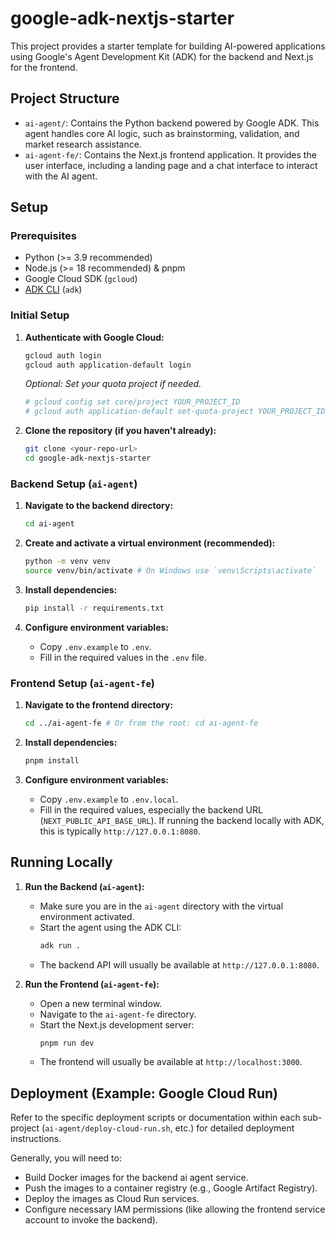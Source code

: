 # google-adk-nextjs-starter

This project provides a starter template for building AI-powered applications using Google's Agent Development Kit (ADK) for the backend and Next.js for the frontend.

## Project Structure

- `ai-agent/`: Contains the Python backend powered by Google ADK. This agent handles core AI logic, such as brainstorming, validation, and market research assistance.
- `ai-agent-fe/`: Contains the Next.js frontend application. It provides the user interface, including a landing page and a chat interface to interact with the AI agent.

## Setup

### Prerequisites

- Python (>= 3.9 recommended)
- Node.js (>= 18 recommended) & pnpm
- Google Cloud SDK (`gcloud`)
- [ADK CLI](https://github.com/google/agent-development-kit) (`adk`)

### Initial Setup

1.  **Authenticate with Google Cloud:**
    ```bash
    gcloud auth login
    gcloud auth application-default login
    ```
    *Optional: Set your quota project if needed.*
    ```bash
    # gcloud config set core/project YOUR_PROJECT_ID
    # gcloud auth application-default set-quota-project YOUR_PROJECT_ID
    ```

2.  **Clone the repository (if you haven't already):**
    ```bash
    git clone <your-repo-url>
    cd google-adk-nextjs-starter
    ```

### Backend Setup (`ai-agent`)

1.  **Navigate to the backend directory:**
    ```bash
    cd ai-agent
    ```

2.  **Create and activate a virtual environment (recommended):**
    ```bash
    python -m venv venv
    source venv/bin/activate # On Windows use `venv\Scripts\activate`
    ```

3.  **Install dependencies:**
    ```bash
    pip install -r requirements.txt
    ```

4.  **Configure environment variables:**
    - Copy `.env.example` to `.env`.
    - Fill in the required values in the `.env` file.

### Frontend Setup (`ai-agent-fe`)

1.  **Navigate to the frontend directory:**
    ```bash
    cd ../ai-agent-fe # Or from the root: cd ai-agent-fe
    ```

2.  **Install dependencies:**
    ```bash
    pnpm install
    ```

3.  **Configure environment variables:**
    - Copy `.env.example` to `.env.local`.
    - Fill in the required values, especially the backend URL (`NEXT_PUBLIC_API_BASE_URL`). If running the backend locally with ADK, this is typically `http://127.0.0.1:8080`.

## Running Locally

1.  **Run the Backend (`ai-agent`):**
    - Make sure you are in the `ai-agent` directory with the virtual environment activated.
    - Start the agent using the ADK CLI:
      ```bash
      adk run .
      ```
    - The backend API will usually be available at `http://127.0.0.1:8080`.

2.  **Run the Frontend (`ai-agent-fe`):**
    - Open a new terminal window.
    - Navigate to the `ai-agent-fe` directory.
    - Start the Next.js development server:
      ```bash
      pnpm run dev
      ```
    - The frontend will usually be available at `http://localhost:3000`.

## Deployment (Example: Google Cloud Run)

Refer to the specific deployment scripts or documentation within each sub-project (`ai-agent/deploy-cloud-run.sh`, etc.) for detailed deployment instructions.

Generally, you will need to:

- Build Docker images for the backend ai agent service.
- Push the images to a container registry (e.g., Google Artifact Registry).
- Deploy the images as Cloud Run services.
- Configure necessary IAM permissions (like allowing the frontend service account to invoke the backend).

